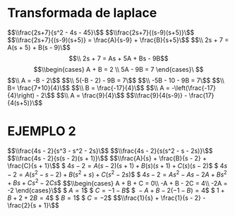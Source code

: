 # Transformada de laplace 
$$\\frac{2s+7}{s^2 - 4s - 45}\$$
$$\\frac{2s+7}{(s-9)(s+5)}\$$
$$\\frac{2s+7}{(s-9)(s+5)} = \frac{A}{s-9} + \frac{B}{s+5}\$$
$$\\ 2s + 7 = A(s + 5) + B(s - 9)\$$
$$\\ 2s + 7 = As + 5A + Bs - 9B$$
$$\\begin{cases} 
A + B = 2 \\
5A - 9B = 7
\end{cases}\
$$
$$\\ A = -B - 2\$$
$$\\ 5(-B - 2) - 9B = 7\$$
$$\\ -5B - 10 - 9B = 7\$$
$$\\ B= \frac{7+10}{4}\$$
$$\\ B = \frac{-17}{4}\$$
$$\\ A = -\left(\frac{-17}{4}\right) - 2\$$ 
$$\\ A = \frac{9}{4}\$$
$$\\frac{9}{4(s-9)} - \frac{17}{4(s+5)}\$$
# EJEMPLO 2
$$\\frac{4s - 2}{s^3 - s^2 - 2s}\$$
$$\\frac{4s - 2}{s(s^2 - s - 2s)}\$$
$$\\frac{4s - 2}{s(s - 2)(s + 1)}\$$
$$\\frac{A}{s} + \frac{B}{s - 2} + \frac{C}{s + 1}\$$
$$\ 4s - 2 = A(s - 2)(s + 1) + B(s)(s + 1) + C(s)(s - 2) \$$
$$\ 4s - 2 = A(s^2 - s - 2) + B(s^2 + s) + C(s^2 - 2s)\$$
$$\ 4s - 2 = As^2 - As - 2A + Bs^2 + Bs + Cs^2 - 2Cs\$$
$$\\begin{cases}
A + B + C = 0\\
-A + B - 2C = 4\\
-2A = -2
\end{cases}\$$
$$\ A = 1\$$
$$\ C = -1 - B\$$
$$\ -A + B - 2(-1 - B) = 4\$$
$$\ 1 + B + 2 + 2B = 4\$$
$$\ B = 1\$$
$$\ C = -2\$$
$$\\frac{1}{s} + \frac{1}{s - 2} - \frac{2}{s + 1}\$$

